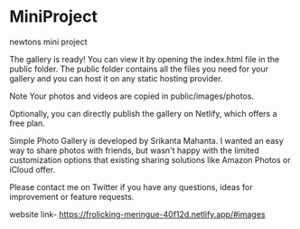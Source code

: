 # MiniProject
newtons mini project

The gallery is ready! You can view it by opening the index.html file in the public folder. The public folder contains all the files you need for your gallery and you can host it on any static hosting provider.

Note Your photos and videos are copied in public/images/photos.

Optionally, you can directly publish the gallery on Netlify, which offers a free plan.



Simple Photo Gallery is developed by Srikanta Mahanta. I wanted an easy way to share photos with friends, but wasn't happy with the limited customization options that existing sharing solutions like Amazon Photos or iCloud offer.

Please contact me on Twitter if you have any questions, ideas for improvement or feature requests. 


website link- https://frolicking-meringue-40f12d.netlify.app/#images
